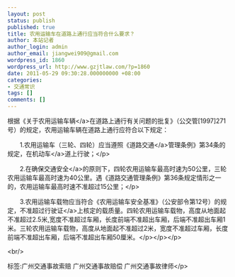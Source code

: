 ```yaml
---
layout: post
status: publish
published: true
title: 农用运输车在道路上通行应当符合什么要求？
author: 本站记者
author_login: admin
author_email: jiangwei909@gmail.com
wordpress_id: 1860
wordpress_url: http://www.gzjtlaw.com/?p=1860
date: 2011-05-29 09:30:28.000000000 +08:00
categories:
- 交通常识
tags: []
comments: []
---
```

<p>根据《关于农用运输<a>车辆<&#47;a>在道路上通行有关问题的批复》（公交管[1997]271号）的规定，农用运输车辆在道路上通行应符合以下规定：<p>　　1.农用运输车（三轮、四轮）应当遵照《<a>道路交通<&#47;a>管理条例》第34条的规定，在<a>机动车<&#47;a>道上行驶；<&#47;p><p>　　2.在确保<a>交通安全<&#47;a>的原则下，四轮农用运输车最高时速为50公里，三轮农用运输车最高时速为40公里。遇《道路交通管理条例》第36条规定情形之一的，农用运输车最高时速不准超过15公里；<&#47;p><p>　　3.农用运输车载物应当符合《农用运输车安全基准》（公安部令第12号）的规定，不准超过<a>行驶证<&#47;a>上核定的载质量。四轮农用运输车载物，高度从地面起不准超过2.5米,宽度不准超过车厢，长度前端不准超出车厢，后端不准超出车厢1米。三轮农用运输车载物，高度从地面起不准超过2米，宽度不准超过车厢，长度前端不准超出车厢，后端不准超出车厢50厘米。<&#47;p><&#47;p><&#47;p><br&#47;><p>标签:广州交通事故索赔 广州交通事故赔偿 广州交通事故律师<&#47;p>
